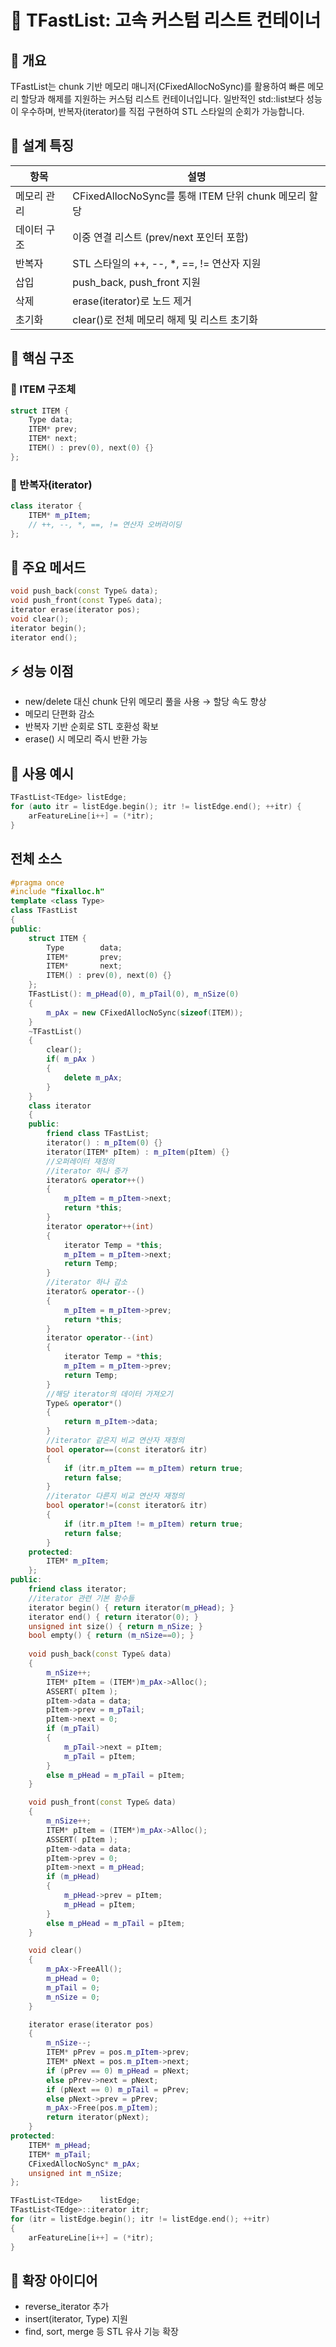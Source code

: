 # 🚀 TFastList: 고속 커스텀 리스트 컨테이너
## 📌 개요
TFastList는 chunk 기반 메모리 매니저(CFixedAllocNoSync)를 활용하여 빠른 메모리 할당과 해제를 지원하는 커스텀 리스트 컨테이너입니다.  일반적인 std::list보다 성능이 우수하며, 반복자(iterator)를 직접 구현하여 STL 스타일의 순회가 가능합니다.

## 🧠 설계 특징
| 항목 | 설명 |
|------|-----| 
| 메모리 관리 | CFixedAllocNoSync를 통해 ITEM 단위 chunk 메모리 할당 | 
| 데이터 구조 | 이중 연결 리스트 (prev/next 포인터 포함) | 
| 반복자 | STL 스타일의 ++, --, *, ==, != 연산자 지원 | 
| 삽입 | push_back, push_front 지원 | 
| 삭제 | erase(iterator)로 노드 제거 | 
| 초기화 | clear()로 전체 메모리 해제 및 리스트 초기화 | 



## 🧱 핵심 구조
### 🔹 ITEM 구조체
```cpp
struct ITEM {
    Type data;
    ITEM* prev;
    ITEM* next;
    ITEM() : prev(0), next(0) {}
};
```

### 🔹 반복자(iterator)
```cpp
class iterator {
    ITEM* m_pItem;
    // ++, --, *, ==, != 연산자 오버라이딩
};
```

## 🔹 주요 메서드
```cpp
void push_back(const Type& data);
void push_front(const Type& data);
iterator erase(iterator pos);
void clear();
iterator begin();
iterator end();
```


## ⚡ 성능 이점
- new/delete 대신 chunk 단위 메모리 풀을 사용 → 할당 속도 향상
- 메모리 단편화 감소
- 반복자 기반 순회로 STL 호환성 확보
- erase() 시 메모리 즉시 반환 가능

## 🧪 사용 예시
```cpp
TFastList<TEdge> listEdge;
for (auto itr = listEdge.begin(); itr != listEdge.end(); ++itr) {
    arFeatureLine[i++] = (*itr);
}
```

## 전체 소스
```cpp
#pragma once
#include "fixalloc.h"
template <class Type>
class TFastList
{
public:
    struct ITEM {       
        Type        data;
        ITEM*       prev;
        ITEM*       next;
        ITEM() : prev(0), next(0) {}
    };
    TFastList(): m_pHead(0), m_pTail(0), m_nSize(0) 
    {
        m_pAx = new CFixedAllocNoSync(sizeof(ITEM));
    }
    ~TFastList() 
    { 
        clear(); 
        if( m_pAx )
        {
            delete m_pAx;
        }
    }
    class iterator
    {
    public:
        friend class TFastList;
        iterator() : m_pItem(0) {}
        iterator(ITEM* pItem) : m_pItem(pItem) {}
        //오퍼레이터 재정의
        //iterator 하나 증가
        iterator& operator++()
        {
            m_pItem = m_pItem->next;
            return *this;
        }
        iterator operator++(int)
        {
            iterator Temp = *this;
            m_pItem = m_pItem->next;
            return Temp;
        }
        //iterator 하나 감소
        iterator& operator--()
        {
            m_pItem = m_pItem->prev;
            return *this;
        }
        iterator operator--(int)
        {
            iterator Temp = *this;
            m_pItem = m_pItem->prev;
            return Temp;
        }
        //해당 iterator의 데이터 가져오기
        Type& operator*()
        {
            return m_pItem->data;
        }
        //iterator 같은지 비교 연산자 재정의
        bool operator==(const iterator& itr)
        {
            if (itr.m_pItem == m_pItem) return true;
            return false;
        }
        //iterator 다른지 비교 연산자 재정의
        bool operator!=(const iterator& itr)
        {
            if (itr.m_pItem != m_pItem) return true;
            return false;
        }
    protected:
        ITEM* m_pItem;
    };
public:
    friend class iterator;
    //iterator 관련 기본 함수들
    iterator begin() { return iterator(m_pHead); }
    iterator end() { return iterator(0); }
    unsigned int size() { return m_nSize; }
    bool empty() { return (m_nSize==0); }
    
    void push_back(const Type& data)
    {
        m_nSize++;
        ITEM* pItem = (ITEM*)m_pAx->Alloc();
        ASSERT( pItem );
        pItem->data = data;
        pItem->prev = m_pTail;
        pItem->next = 0;
        if (m_pTail) 
        { 
            m_pTail->next = pItem; 
            m_pTail = pItem; 
        }
        else m_pHead = m_pTail = pItem;
    }

    void push_front(const Type& data)
    {
        m_nSize++;
        ITEM* pItem = (ITEM*)m_pAx->Alloc();
        ASSERT( pItem );
        pItem->data = data;
        pItem->prev = 0;
        pItem->next = m_pHead;
        if (m_pHead) 
        { 
            m_pHead->prev = pItem; 
            m_pHead = pItem; 
        }
        else m_pHead = m_pTail = pItem;
    }

    void clear()
    {
        m_pAx->FreeAll();
        m_pHead = 0;
        m_pTail = 0;
        m_nSize = 0;
    }

    iterator erase(iterator pos)
    {
        m_nSize--;
        ITEM* pPrev = pos.m_pItem->prev;
        ITEM* pNext = pos.m_pItem->next;
        if (pPrev == 0) m_pHead = pNext;
        else pPrev->next = pNext;
        if (pNext == 0) m_pTail = pPrev;
        else pNext->prev = pPrev;
        m_pAx->Free(pos.m_pItem);       
        return iterator(pNext);
    }
protected:
    ITEM* m_pHead;
    ITEM* m_pTail;
    CFixedAllocNoSync* m_pAx;
    unsigned int m_nSize;
};

TFastList<TEdge>    listEdge;
TFastList<TEdge>::iterator itr;
for (itr = listEdge.begin(); itr != listEdge.end(); ++itr)
{
    arFeatureLine[i++] = (*itr);
}

```



## 📌 확장 아이디어
- reverse_iterator 추가
- insert(iterator, Type) 지원
- find, sort, merge 등 STL 유사 기능 확장
